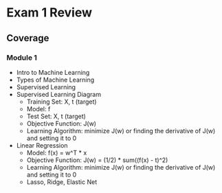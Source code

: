 # Exam 1 Review

## Coverage

### Module 1
- Intro to Machine Learning
- Types of Machine Learning
- Supervised Learning
- Supervised Learning Diagram
  - Training Set: X, t (target)
  - Model: f
  - Test Set: X, t (target)
  - Objective Function: J(w)
  - Learning Algorithm: minimize J(w) or finding the derivative of J(w) and setting it to 0
- Linear Regression
  - Model: f(x) = w^T * x
  - Objective Function: J(w) = (1/2) * sum((f(x) - t)^2)
  - Learning Algorithm: minimize J(w) or finding the derivative of J(w) and setting it to 0
  - Lasso, Ridge, Elastic Net
